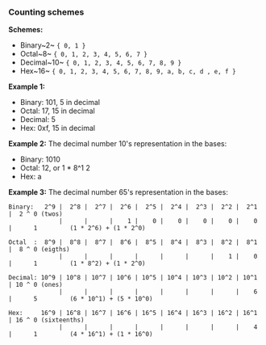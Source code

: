 ### Counting schemes

**Schemes:**
- Binary~2~ `{ 0, 1 }`
- Octal~8~ `{ 0, 1, 2, 3, 4, 5, 6, 7 }`
- Decimal~10~ `{ 0, 1, 2, 3, 4, 5, 6, 7, 8, 9 }`
- Hex~16~ `{ 0, 1, 2, 3, 4, 5, 6, 7, 8, 9, a, b, c, d , e, f }`

**Example 1:**
- Binary: 101, 5 in decimal
- Octal: 17, 15 in decimal
- Decimal: 5
- Hex: 0xf, 15 in decimal

**Example 2:**
The decimal number 10's representation in the bases:
 - Binary: 1010
 - Octal: 12, or 1 *  8^1  2
 - Hex: a

**Example 3:**
The decimal number 65's representation in the bases:

    Binary:   2^9 |  2^8 |  2^7 |  2^6 |  2^5 |  2^4 |  2^3 |  2^2 |  2^1 |  2 ^ 0 (twos)
                  |      |      |    1 |    0 |    0 |    0 |    0 |    0 |      1         (1 * 2^6) + (1 * 2^0)

    Octal  :  8^9 |  8^8 |  8^7 |  8^6 |  8^5 |  8^4 |  8^3 |  8^2 |  8^1 |  8 ^ 0 (eigths)
                  |      |      |      |      |      |      |    1 |    0 |      1         (1 * 8^2) + (1 * 2^0)

    Decimal: 10^9 | 10^8 | 10^7 | 10^6 | 10^5 | 10^4 | 10^3 | 10^2 | 10^1 | 10 ^ 0 (ones)
                  |      |      |      |      |      |      |      |    6 |      5         (6 * 10^1) + (5 * 10^0)

    Hex:     16^9 | 16^8 | 16^7 | 16^6 | 16^5 | 16^4 | 16^3 | 16^2 | 16^1 | 16 ^ 0 (sixteenths)
                  |      |      |      |      |      |      |      |    4 |      1         (4 * 16^1) + (1 * 16^0)

